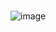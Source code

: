 ### 

![image](https://github.com/Sangwook123/Sangwook123/assets/113014331/cc5c96ae-2daa-4183-a57d-bba5ee05b6f6)
